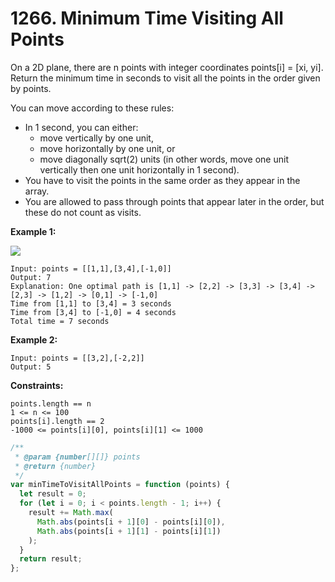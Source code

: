 # 1266. Minimum Time Visiting All Points
On a 2D plane, there are n points with integer coordinates points[i] = [xi, yi]. Return the minimum time in seconds to visit all the points in the order given by points.

You can move according to these rules:

- In 1 second, you can either:
  - move vertically by one unit,
  - move horizontally by one unit, or
  - move diagonally sqrt(2) units (in other words, move one unit vertically then one unit horizontally in 1 second).
- You have to visit the points in the same order as they appear in the array.
- You are allowed to pass through points that appear later in the order, but these do not count as visits.

**Example 1:**

![](https://assets.leetcode.com/uploads/2019/11/14/1626_example_1.PNG)
```
Input: points = [[1,1],[3,4],[-1,0]]
Output: 7
Explanation: One optimal path is [1,1] -> [2,2] -> [3,3] -> [3,4] -> [2,3] -> [1,2] -> [0,1] -> [-1,0]   
Time from [1,1] to [3,4] = 3 seconds 
Time from [3,4] to [-1,0] = 4 seconds
Total time = 7 seconds
```
**Example 2:**
```
Input: points = [[3,2],[-2,2]]
Output: 5
```

**Constraints:**
```
points.length == n
1 <= n <= 100
points[i].length == 2
-1000 <= points[i][0], points[i][1] <= 1000
```

```javascript
/**
 * @param {number[][]} points
 * @return {number}
 */
var minTimeToVisitAllPoints = function (points) {
  let result = 0;
  for (let i = 0; i < points.length - 1; i++) {
    result += Math.max(
      Math.abs(points[i + 1][0] - points[i][0]),
      Math.abs(points[i + 1][1] - points[i][1])
    );
  }
  return result;
};

```
